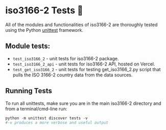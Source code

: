 # iso3166-2 Tests 🧪 <a name="TOP"></a>

All of the modules and functionalities of iso3166-2 are thoroughly tested using the Python [unittest][unittest] framework.
## Module tests:

* `test_iso3166_2` - unit tests for iso3166-2 package.
* `test_iso3166_2_api` - unit tests for iso3166-2 API, hosted on Vercel.
* `test_get_iso3166_2` - unit tests for testing get_iso3166_2.py script that pulls the ISO 3166-2 country data from the data sources.

## Running Tests

To run all unittests, make sure you are in the main iso3166-2 directory and from a terminal/cmd-line run:
```python
python -m unittest discover tests -v
#-v produces a more verbose and useful output
```

[unittest]: https://docs.python.org/3/library/unittest.html